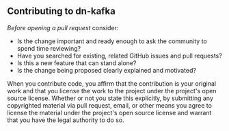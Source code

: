 ## Contributing to dn-kafka

*Before opening a pull request* consider:

- Is the change important and ready enough to ask the community to spend time reviewing?
- Have you searched for existing, related GitHub issues and pull requests?
- Is this a new feature that can stand alone?
- Is the change being proposed clearly explained and motivated?

When you contribute code, you affirm that the contribution is your original work and that you 
license the work to the project under the project's open source license. Whether or not you 
state this explicitly, by submitting any copyrighted material via pull request, email, or 
other means you agree to license the material under the project's open source license and 
warrant that you have the legal authority to do so.
